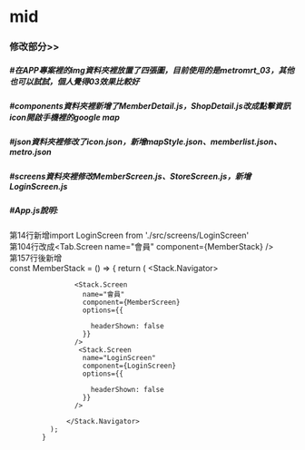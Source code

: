 # mid
### 修改部分>>  
##### #在APP專案裡的img資料夾裡放置了四張圖，目前使用的是metromrt_03，其他也可以試試，個人覺得03效果比較好  
##### #components資料夾裡新增了MemberDetail.js，ShopDetail.js改成點擊資訊icon開啟手機裡的google map  
##### #json資料夾裡修改了icon.json，新增mapStyle.json、memberlist.json、metro.json  
##### #screens資料夾裡修改MemberScreen.js、StoreScreen.js，新增LoginScreen.js  
##### #App.js說明:  
第14行新增import LoginScreen from './src/screens/LoginScreen'  
第104行改成<Tab.Screen name="會員" component={MemberStack} />  
第157行後新增  
            const MemberStack = () => {
              return (
               <Stack.Navigator>

                    <Stack.Screen 
                      name="會員" 
                      component={MemberScreen} 
                      options={{

                        headerShown: false
                      }}
                    />
                     <Stack.Screen 
                      name="LoginScreen" 
                      component={LoginScreen} 
                      options={{

                        headerShown: false
                      }}
                    />

                  </Stack.Navigator>
              );
            }
